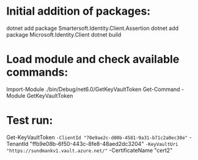 # Initial addition of packages:
dotnet add package Smartersoft.Identity.Client.Assertion
dotnet add package Microsoft.Identity.Client
dotnet build

# Load module and check available commands:
Import-Module ./bin/Debug/net6.0/GetKeyVaultToken
Get-Command -Module GetKeyVaultToken

# Test run:
Get-KeyVaultToken `
    -ClientId "70e9ae2c-d00b-4581-9a31-b71c2a0ec38e" `
    -TenantId "ffb9e08b-6f50-443c-8fe8-48aed2dc3204" `
    -KeyVaultUri "https://sundmankv1.vault.azure.net/" `
    -CertificateName "cert2"
